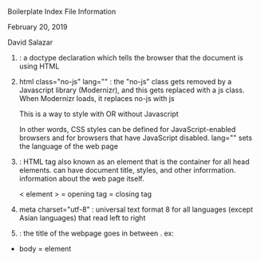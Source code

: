 Boilerplate Index File Information 

February 20, 2019

David Salazar

1. <!doctype html> : a doctype declaration which tells the browser that the document is using HTML

2. html class="no-js" lang="" : the "no-js" class gets removed by a Javascript library (Modernizr), 
   and this gets replaced with a js class. When Modernizr loads, it replaces no-js with js
      
   This is a way to style with OR without Javascript 
   
   In other words, CSS styles can be defined for JavaScript-enabled browsers and for browsers that 
   have JavaScript disabled. lang="" sets the language of the web page

3. <head> : HTML tag also known as an element that is the container for all head elements. can have
   document title, styles, and other inforrmation. information about the web page itself. 
   
   < element > = opening tag
   </element > = closing tag 

4. meta charset="utf-8" : universal text format 8 for all languages (except Asian languages) that 
   read left to right

5. <title></title> : the title of the webpage goes in between <title></title>. 
   ex: <title>Web Page Title</title>

* body = element 
  
